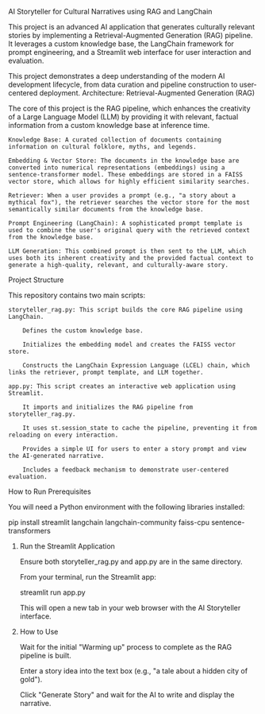 AI Storyteller for Cultural Narratives using RAG and LangChain

This project is an advanced AI application that generates culturally relevant stories by implementing a Retrieval-Augmented Generation (RAG) pipeline. It leverages a custom knowledge base, the LangChain framework for prompt engineering, and a Streamlit web interface for user interaction and evaluation.

This project demonstrates a deep understanding of the modern AI development lifecycle, from data curation and pipeline construction to user-centered deployment.
Architecture: Retrieval-Augmented Generation (RAG)

The core of this project is the RAG pipeline, which enhances the creativity of a Large Language Model (LLM) by providing it with relevant, factual information from a custom knowledge base at inference time.

    Knowledge Base: A curated collection of documents containing information on cultural folklore, myths, and legends.

    Embedding & Vector Store: The documents in the knowledge base are converted into numerical representations (embeddings) using a sentence-transformer model. These embeddings are stored in a FAISS vector store, which allows for highly efficient similarity searches.

    Retriever: When a user provides a prompt (e.g., "a story about a mythical fox"), the retriever searches the vector store for the most semantically similar documents from the knowledge base.

    Prompt Engineering (LangChain): A sophisticated prompt template is used to combine the user's original query with the retrieved context from the knowledge base.

    LLM Generation: This combined prompt is then sent to the LLM, which uses both its inherent creativity and the provided factual context to generate a high-quality, relevant, and culturally-aware story.

Project Structure

This repository contains two main scripts:

    storyteller_rag.py: This script builds the core RAG pipeline using LangChain.

        Defines the custom knowledge base.

        Initializes the embedding model and creates the FAISS vector store.

        Constructs the LangChain Expression Language (LCEL) chain, which links the retriever, prompt template, and LLM together.

    app.py: This script creates an interactive web application using Streamlit.

        It imports and initializes the RAG pipeline from storyteller_rag.py.

        It uses st.session_state to cache the pipeline, preventing it from reloading on every interaction.

        Provides a simple UI for users to enter a story prompt and view the AI-generated narrative.

        Includes a feedback mechanism to demonstrate user-centered evaluation.

How to Run
Prerequisites

You will need a Python environment with the following libraries installed:

pip install streamlit langchain langchain-community faiss-cpu sentence-transformers

1. Run the Streamlit Application

    Ensure both storyteller_rag.py and app.py are in the same directory.

    From your terminal, run the Streamlit app:

    streamlit run app.py

    This will open a new tab in your web browser with the AI Storyteller interface.

2. How to Use

    Wait for the initial "Warming up" process to complete as the RAG pipeline is built.

    Enter a story idea into the text box (e.g., "a tale about a hidden city of gold").

    Click "Generate Story" and wait for the AI to write and display the narrative.
